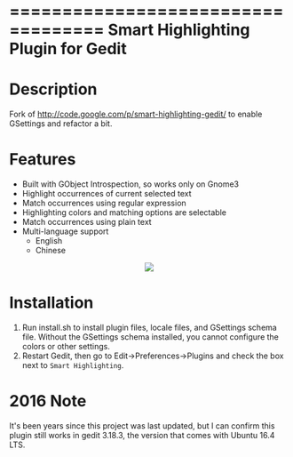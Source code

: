 ===================================
Smart Highlighting Plugin for Gedit
===================================

Description
===========

Fork of http://code.google.com/p/smart-highlighting-gedit/ to enable GSettings
and refactor a bit.

Features
========

* Built with GObject Introspection, so works only on Gnome3
* Highlight occurrences of current selected text
* Match occurrences using regular expression
* Highlighting colors and matching options are selectable
* Match occurrences using plain text
* Multi-language support
    * English
    * Chinese

<center>
<img src="https://github.com/nemec/gedit-smart-highlight-plugin/raw/master/screenshot.png"\>
</center>

Installation
============

1. Run install.sh to install plugin files, locale files, and GSettings
  schema file. Without the GSettings schema installed, you cannot configure
  the colors or other settings.
2. Restart Gedit, then go to Edit->Preferences->Plugins and check the box next
  to `Smart Highlighting`.

2016 Note
=========

It's been years since this project was last updated, but I can confirm this plugin still works in gedit 3.18.3, the version that comes with Ubuntu 16.4 LTS.
